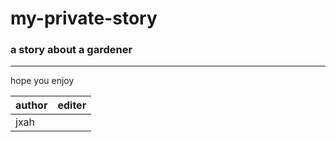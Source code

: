 # my-private-story
### a story about a gardener
***************************************************************
hope you enjoy




author|editer
------|------
jxah|
